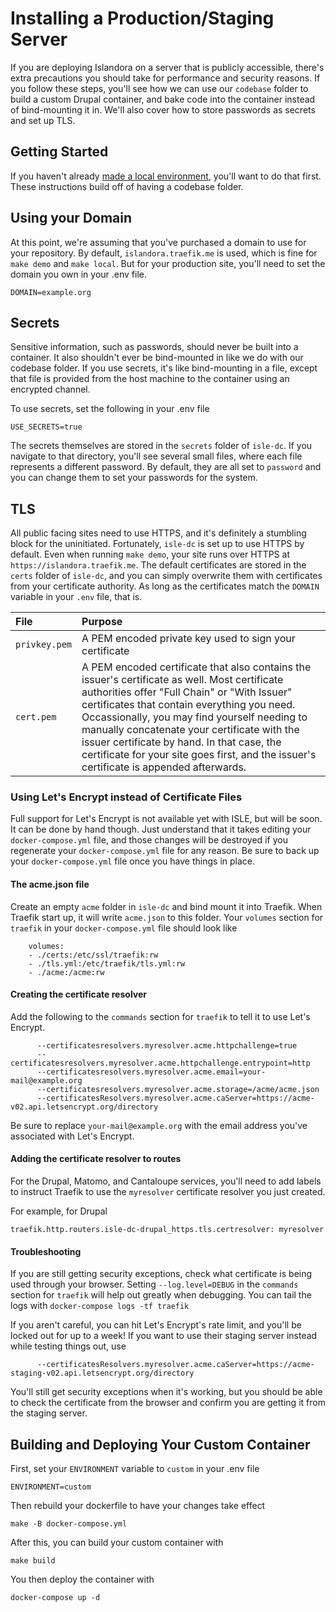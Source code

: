 # Installing a Production/Staging Server 

If you are deploying Islandora on a server that is publicly accessible, there's extra precautions you should take for
performance and security reasons. If you follow these steps, you'll see how we can use our `codebase` folder to build
a custom Drupal container, and bake code into the container instead of bind-mounting it in. We'll also cover how to
store passwords as secrets and set up TLS.
 
## Getting Started

If you haven't already [made a local environment](../docker-local), you'll want to do that first.  These instructions build off of having
a codebase folder.

## Using your Domain

At this point, we're assuming that you've purchased a domain to use for your repository.  By default, `islandora.traefik.me` is used, which
is fine for `make demo` and `make local`.  But for your production site, you'll need to set the domain you own in your .env file.

```
DOMAIN=example.org
```

## Secrets

Sensitive information, such as passwords, should never be built into a container.  It also shouldn't ever be bind-mounted in like we
do with our codebase folder.  If you use secrets, it's like bind-mounting in a file, except that file is provided from the host machine
to the container using an encrypted channel.

To use secrets, set the following in your .env file

```
USE_SECRETS=true
```

The secrets themselves are stored in the `secrets` folder of `isle-dc`.  If you navigate to that directory, you'll see several small
files, where each file represents a different password.  By default, they are all set to `password` and you can change them to set your
passwords for the system.

## TLS

All public facing sites need to use HTTPS, and it's definitely a stumbling block for the uninitiated.  Fortunately, `isle-dc` is
set up to  use HTTPS by default.  Even when running `make demo`, your site runs over HTTPS at `https://islandora.traefik.me`. The
default certificates are stored in the `certs` folder of `isle-dc`, and you can simply overwrite them with certificates from your
certificate authority.  As long as the certificates match the `DOMAIN` variable in your `.env` file, that is.

| File                 | Purpose                                                                                                                                                                                                                                                                     |
| :------------------- | :-------------------------------------------------------------------------------------------------------------------------------------------------------------------------------------------------------------------------------------------------------------------------- |
| `privkey.pem`               | A PEM encoded private key used to sign your certificate |
| `cert.pem` | A PEM encoded certificate that also contains the issuer's certificate as well. Most certificate authorities offer "Full Chain" or "With Issuer" certificates that contain everything you need.  Occassionally, you may find yourself needing to manually concatenate your certificate with the issuer certificate by hand. In that case, the certificate for your site goes first, and the issuer's certificate is appended afterwards. |

### Using Let's Encrypt instead of Certificate Files

Full support for Let's Encrypt is not available yet with ISLE, but will be soon.  It can be done by hand though.  Just understand that it takes editing your `docker-compose.yml` file, and those changes will be destroyed if you regenerate your `docker-compose.yml` file for any reason.  Be sure to back up your `docker-compose.yml` file once you have things in place.

#### The acme.json file
Create an empty `acme` folder in `isle-dc` and bind mount it into Traefik.  When Traefik start up, it will write `acme.json` to this folder. Your `volumes` section for
`traefik` in your `docker-compose.yml` file should look like

```
    volumes:
    - ./certs:/etc/ssl/traefik:rw
    - ./tls.yml:/etc/traefik/tls.yml:rw
    - ./acme:/acme:rw
```

#### Creating the certificate resolver

Add the following to the `commands` section for `traefik` to tell it to use Let's Encrypt.

```
      --certificatesresolvers.myresolver.acme.httpchallenge=true
      --certificatesresolvers.myresolver.acme.httpchallenge.entrypoint=http
      --certificatesresolvers.myresolver.acme.email=your-mail@example.org
      --certificatesresolvers.myresolver.acme.storage=/acme/acme.json
      --certificatesResolvers.myresolver.acme.caServer=https://acme-v02.api.letsencrypt.org/directory
```

Be sure to replace `your-mail@example.org` with the email address you've associated with Let's Encrypt.

#### Adding the certificate resolver to routes

For the Drupal, Matomo, and Cantaloupe services, you'll need to add labels to instruct Traefik to use the `myresolver` certificate resolver you just created.

For example, for Drupal

```
traefik.http.routers.isle-dc-drupal_https.tls.certresolver: myresolver
```

#### Troubleshooting

If you are still getting security exceptions, check what certificate is being used through your browser.  Setting `--log.level=DEBUG` in the `commands` section
for `traefik` will help out greatly when debugging.  You can tail the logs with `docker-compose logs -tf traefik`

If you aren't careful, you can hit Let's Encrypt's rate limit, and you'll be locked out for up to a week!  If you want to use their staging server instead
while testing things out, use 

```
      --certificatesResolvers.myresolver.acme.caServer=https://acme-staging-v02.api.letsencrypt.org/directory
```

You'll still get security exceptions when it's working, but you should be able to check the certificate from the browser and confirm you are
getting it from the staging server.

## Building and Deploying Your Custom Container

First, set your `ENVIRONMENT` variable to `custom` in  your .env file

```
ENVIRONMENT=custom
```

Then rebuild your dockerfile to have your changes take effect

```
make -B docker-compose.yml
```

After this, you can build your custom container with

```
make build
```

You then deploy the container with

```
docker-compose up -d
```
